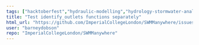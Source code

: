 ```yaml
---
tags: ["hacktoberfest","hydraulic-modelling","hydrology-stormwater-analysis","python","stormwater","swmm","swmm5","swmmanywhere","testing"]
title: "Test identify_outlets functions separately"
html_url: "https://github.com/ImperialCollegeLondon/SWMManywhere/issues/192"
user: "barneydobson"
repo: "ImperialCollegeLondon/SWMManywhere"
---
```


